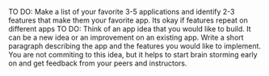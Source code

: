 TO DO: Make a list of your favorite 3-5 applications and identify 2-3 features that make them your favorite app. Its okay if features repeat on different apps
TO DO: Think of an app idea that you would like to build. It can be a new idea or an improvement on an existing app. Write a short paragraph describing the app and the features you would like to implement. 
You are not commiting to this idea, but it helps to start brain storming early on and get feedback from your peers and instructors.
